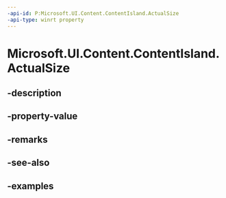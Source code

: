 ```yaml
---
-api-id: P:Microsoft.UI.Content.ContentIsland.ActualSize
-api-type: winrt property
---
```


# Microsoft.UI.Content.ContentIsland.ActualSize

<!--
public System.Numerics.Vector2 ActualSize { get; }
-->


## -description

## -property-value

## -remarks

## -see-also

## -examples


